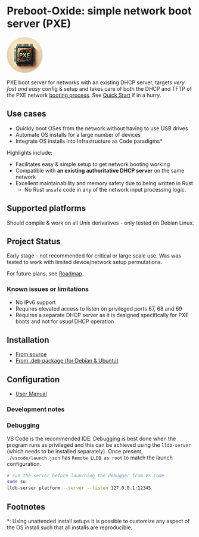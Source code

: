 # Preboot-Oxide: simple network boot server (PXE)

<img src="assets/logo.webp" height="96" style="border-radius: 96px" />

PXE boot server for networks with an existing DHCP server, targets _very fast and easy_ config & setup and takes care of both the DHCP and TFTP of the PXE network [booting process](https://en.wikipedia.org/wiki/Preboot_Execution_Environment]). See [Quick Start](./doc/quick-start.md) if in a hurry.

## Use cases
  - Quickly boot OSes from the network without having to use USB drives
  - Automate OS installs for a large number of devices
  - Integrate OS installs into Infrastructure as Code paradigms*

Highlights include:
  - Facilitates easy & simple setup to get network booting working
  - Compatible with **an existing authoritative DHCP server** on the same network
  - Excellent maintainability and memory safety due to being written in Rust
    - No Rust `unsafe` code in any of the network input processing logic.

## Supported platforms
Should compile & work on all Unix derivatives - only tested on Debian Linux.

## Project Status
Early stage - not recommended for critical or large scale use. Was was tested to work with limited device/network setup permutations.

For future plans, see [Roadmap](./ROADMAP.md).

### Known issues or limitations
- No IPv6 support
- Requires elevated access to listen on privileged ports 67, 68 and 69
- Requires a separate DHCP server as it is designed specifically for PXE boots and not for *usual* DHCP operation

## Installation

- [From source](./doc/from-source.md)
- [From .deb package (for Debian & Ubuntu)](./doc/from-deb.md)

## Configuration
- [User Manual](./doc/manual.md)

### Development notes

### Debugging
VS Code is the recommended IDE.
Debugging is best done when the program runs as privileged and this can be achieved using the `lldb-server` (which needs to be installed separately). Once present,
`./vscode/launch.json` has `Remote LLDB as root` to match the launch configuration.

```BASH
# run the server before launching the debugger from VS Code
sudo su
lldb-server platform --server --listen 127.0.0.1:12345
```

## Footnotes
*: Using unattended install setups it is possible to customize any aspect of the OS install such that all installs are reproducible.
